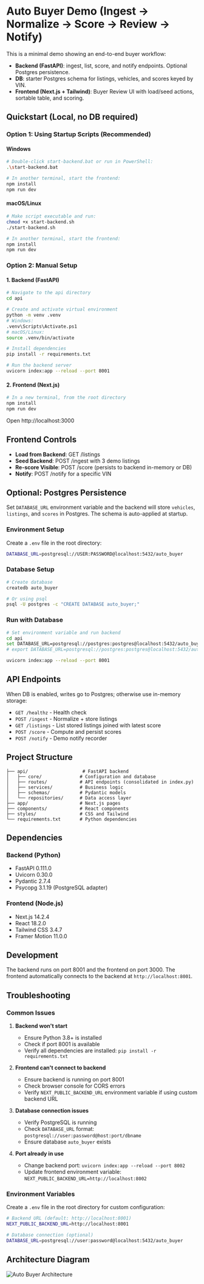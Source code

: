 
# Auto Buyer Demo (Ingest → Normalize → Score → Review → Notify)

This is a minimal demo showing an end-to-end buyer workflow:

- **Backend (FastAPI)**: ingest, list, score, and notify endpoints. Optional Postgres persistence.
- **DB**: starter Postgres schema for listings, vehicles, and scores keyed by VIN.
- **Frontend (Next.js + Tailwind)**: Buyer Review UI with load/seed actions, sortable table, and scoring.

## Quickstart (Local, no DB required)

### Option 1: Using Startup Scripts (Recommended)

#### Windows
```bash
# Double-click start-backend.bat or run in PowerShell:
.\start-backend.bat

# In another terminal, start the frontend:
npm install
npm run dev
```

#### macOS/Linux
```bash
# Make script executable and run:
chmod +x start-backend.sh
./start-backend.sh

# In another terminal, start the frontend:
npm install
npm run dev
```

### Option 2: Manual Setup

#### 1. Backend (FastAPI)
```bash
# Navigate to the api directory
cd api

# Create and activate virtual environment
python -m venv .venv
# Windows:
.venv\Scripts\Activate.ps1
# macOS/Linux:
source .venv/bin/activate

# Install dependencies
pip install -r requirements.txt

# Run the backend server
uvicorn index:app --reload --port 8001
```

#### 2. Frontend (Next.js)
```bash
# In a new terminal, from the root directory
npm install
npm run dev
```

Open http://localhost:3000

## Frontend Controls

- **Load from Backend**: GET /listings
- **Seed Backend**: POST /ingest with 3 demo listings
- **Re-score Visible**: POST /score (persists to backend in-memory or DB)
- **Notify**: POST /notify for a specific VIN

## Optional: Postgres Persistence

Set `DATABASE_URL` environment variable and the backend will store `vehicles`, `listings`, and `scores` in Postgres. The schema is auto-applied at startup.

### Environment Setup
Create a `.env` file in the root directory:
```bash
DATABASE_URL=postgresql://USER:PASSWORD@localhost:5432/auto_buyer
```

### Database Setup
```bash
# Create database
createdb auto_buyer

# Or using psql
psql -U postgres -c "CREATE DATABASE auto_buyer;"
```

### Run with Database
```bash
# Set environment variable and run backend
cd api
set DATABASE_URL=postgresql://postgres:postgres@localhost:5432/auto_buyer  # Windows
# export DATABASE_URL=postgresql://postgres:postgres@localhost:5432/auto_buyer  # macOS/Linux

uvicorn index:app --reload --port 8001
```

## API Endpoints

When DB is enabled, writes go to Postgres; otherwise use in-memory storage:
- `GET /healthz` - Health check
- `POST /ingest` - Normalize + store listings
- `GET /listings` - List stored listings joined with latest score
- `POST /score` - Compute and persist scores
- `POST /notify` - Demo notify recorder

## Project Structure

```
├── api/                    # FastAPI backend
│   ├── core/              # Configuration and database
│   ├── routes/            # API endpoints (consolidated in index.py)
│   ├── services/          # Business logic
│   ├── schemas/           # Pydantic models
│   └── repositories/      # Data access layer
├── app/                   # Next.js pages
├── components/            # React components
├── styles/                # CSS and Tailwind
└── requirements.txt       # Python dependencies
```

## Dependencies

### Backend (Python)
- FastAPI 0.111.0
- Uvicorn 0.30.0
- Pydantic 2.7.4
- Psycopg 3.1.19 (PostgreSQL adapter)

### Frontend (Node.js)
- Next.js 14.2.4
- React 18.2.0
- Tailwind CSS 3.4.7
- Framer Motion 11.0.0

## Development

The backend runs on port 8001 and the frontend on port 3000. The frontend automatically connects to the backend at `http://localhost:8001`.

## Troubleshooting

### Common Issues

1. **Backend won't start**
   - Ensure Python 3.8+ is installed
   - Check if port 8001 is available
   - Verify all dependencies are installed: `pip install -r requirements.txt`

2. **Frontend can't connect to backend**
   - Ensure backend is running on port 8001
   - Check browser console for CORS errors
   - Verify `NEXT_PUBLIC_BACKEND_URL` environment variable if using custom backend URL

3. **Database connection issues**
   - Verify PostgreSQL is running
   - Check `DATABASE_URL` format: `postgresql://user:password@host:port/dbname`
   - Ensure database `auto_buyer` exists

4. **Port already in use**
   - Change backend port: `uvicorn index:app --reload --port 8002`
   - Update frontend environment variable: `NEXT_PUBLIC_BACKEND_URL=http://localhost:8002`

### Environment Variables

Create a `.env` file in the root directory for custom configuration:
```bash
# Backend URL (default: http://localhost:8001)
NEXT_PUBLIC_BACKEND_URL=http://localhost:8001

# Database connection (optional)
DATABASE_URL=postgresql://user:password@localhost:5432/auto_buyer
```

## Architecture Diagram
![Auto Buyer Architecture](assets/auto_pipeline_diagram.png)
